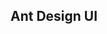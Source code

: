 <!--
 * @Description: 
 * @version: 
 * @Author: simpletoyou
 * @Date: 2022-01-08 09:36:23
 * @LastEditors: simpletoyou
 * @LastEditTime: 2022-01-08 09:37:34
-->
## Ant Design UI 